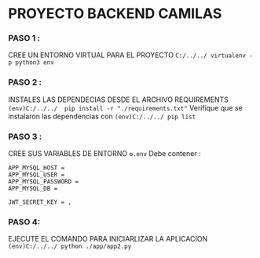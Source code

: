 # PROYECTO BACKEND CAMILAS

### PASO 1 :
CREE UN ENTORNO VIRTUAL PARA EL PROYECTO `C:/../../ virtualenv -p python3 env`
### PASO 2 :
INSTALES LAS DEPENDECIAS DESDE EL ARCHIVO REQUIREMENTS `(env)C:/../../  pip install -r "./requirements.txt"`
Verifique que se instalaron las dependencias con `(env)C:/../../ pip list`

### PASO 3 :
CREE SUS VARIABLES DE ENTORNO `⚙️.env`
Debe contener :
    
    APP_MYSQL_HOST = 
    APP_MYSQL_USER = 
    APP_MYSQL_PASSWORD = 
    APP_MYSQL_DB = 
    
    JWT_SECRET_KEY = , 


### PASO 4:
EJECUTE EL COMANDO PARA INICIARLIZAR LA APLICACION `(env)C:/../../ python ./app/app2.py`